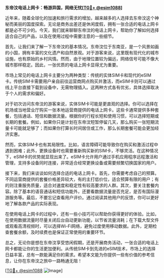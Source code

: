 **东帝汶电话上网卡：畅游异国，网络无忧[[TG💪+ @esim1088](https://t.me/s/esim1088)]**

近年来，随着全球化的加速和旅行需求的增加，越来越多的人选择去东帝汶这个神秘而美丽的国度探索。无论是商务出差还是休闲度假，拥有一张合适的电话上网卡都是必不可少的。今天，我们就来聊聊东帝汶的电话上网卡，帮助你了解如何选择适合自己的产品，以及在使用过程中需要注意的一些细节。

首先，让我们来了解一下东帝汶的基本情况。东帝汶位于东南亚，是一个风景如画的小国，拥有丰富的文化遗产和自然景观。对于游客来说，这里既有现代化的城市设施，也有原始的乡村风情。然而，由于地理位置较为偏远，网络信号可能不像大城市那样稳定。因此，一张优质的电话上网卡显得尤为重要。

市场上常见的电话上网卡主要分为两种类型：传统的实体SIM卡和现代的eSIM卡。传统SIM卡需要用户亲自前往运营商网点购买并激活，而eSIM卡则可以通过线上平台直接下载到设备中，无需物理插入。这两种方式各有优劣，具体选择取决于个人的需求和偏好。

对于初次访问东帝汶的游客来说，实体SIM卡可能是更直观的选择。你可以选择在机场或当地营业厅购买一张本地运营商提供的电话上网卡。这些卡通常提供多种套餐，包括通话、短信和数据流量。根据你的行程长短和使用习惯，可以选择短期或长期的套餐。例如，如果你只是计划在东帝汶短暂停留几天，那么购买一张短期流量卡可能就足够了；而如果你打算长时间居住或工作，那么长期套餐可能会更加经济实惠。

然而，实体SIM卡也有其局限性。比如，语言障碍可能导致你在购买和激活过程中遇到困难；此外，更换设备时也需要重新购买新的SIM卡，不够灵活。在这种情况下，eSIM卡的优势就显现出来了。eSIM卡允许用户通过手机应用程序远程激活和管理，支持多设备同时连接，非常适合经常更换设备或需要频繁切换国家的用户。

接下来，我们来谈谈如何选择合适的电话上网卡。首先，你需要考虑自己的预算。不同运营商提供的套餐价格差异较大，有的主打低价位，适合预算有限的用户；有的则注重服务质量，适合对速度和稳定性有较高要求的人群。其次，要关注套餐内容。除了基本的语音通话和短信功能外，还要看数据流量是否充足，是否有国际漫游服务等。最后，不要忘记查看用户评价。通过阅读其他用户的反馈，你可以更好地了解各款产品的实际表现。

在使用电话上网卡的过程中，还有一些小技巧可以帮助你获得更好的体验。比如，在使用数据流量时尽量关闭后台自动更新功能，以节省流量消耗；在下载大型文件或观看高清视频时，可以选择Wi-Fi网络，避免过度使用移动数据。此外，定期检查套餐余额，及时续费也是保证正常使用的重要环节。

总之，无论你是想在东帝汶享受悠闲假期，还是开展商务活动，一张合适的电话上网卡都能让你的生活更加便利。从传统SIM卡到先进的eSIM技术，市场上的选择日益丰富，总有一款能满足你的需求。希望本文能为你提供一些有价值的参考信息，让你在东帝汶之旅中一路畅通无阻！

[[TG💪+ @esim1088](https://t.me/s/esim1088) ![Image](https://i.postimg.cc/4NQfJmqS/Snipaste-2025-05-13-00-14-12.png)]